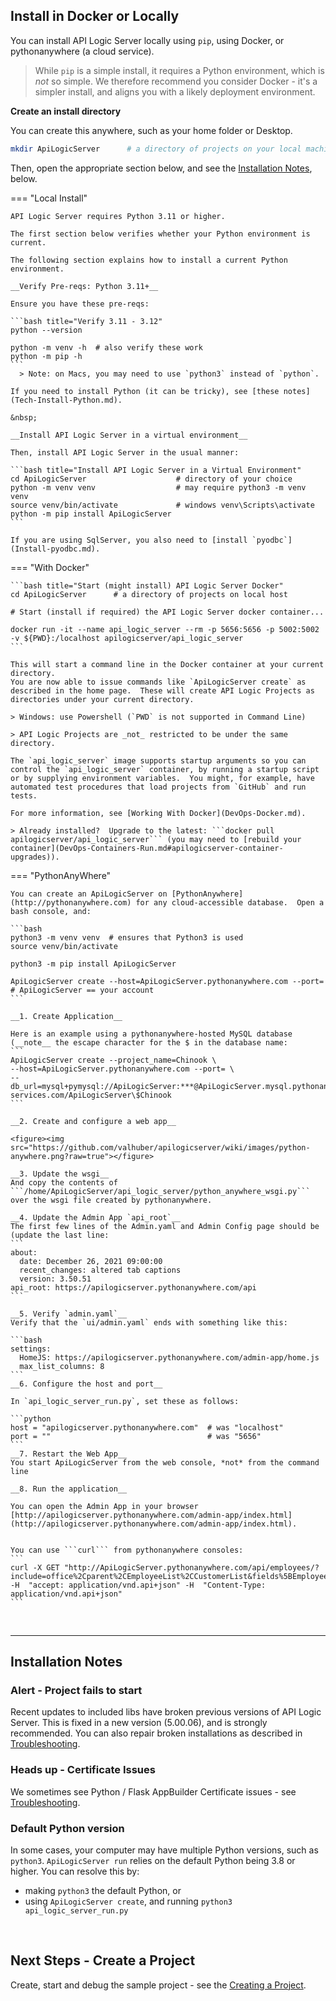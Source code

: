 ## Install in Docker or Locally

You can install API Logic Server locally using `pip`, using Docker, or pythonanywhere (a cloud service).

  > While `pip` is a simple install, it requires a Python environment, which is _not_ so simple.  We therefore recommend you consider Docker - it's a simpler install, and aligns you with a likely deployment environment.

__Create an install directory__

You can create this anywhere, such as your home folder or Desktop.

```bash title="Create an install directory"
mkdir ApiLogicServer      # a directory of projects on your local machine
```
Then, open the appropriate section below, and see the [Installation Notes](#installation-notes), below.

=== "Local Install"

    API Logic Server requires Python 3.11 or higher.

    The first section below verifies whether your Python environment is current.  

    The following section explains how to install a current Python environment.

    __Verify Pre-reqs: Python 3.11+__

    Ensure you have these pre-reqs:

    ```bash title="Verify 3.11 - 3.12"
    python --version

    python -m venv -h  # also verify these work
    python -m pip -h
    ```
      > Note: on Macs, you may need to use `python3` instead of `python`.

    If you need to install Python (it can be tricky), see [these notes](Tech-Install-Python.md).

    &nbsp;

    __Install API Logic Server in a virtual environment__

    Then, install API Logic Server in the usual manner:

    ```bash title="Install API Logic Server in a Virtual Environment"
    cd ApiLogicServer                    # directory of your choice
    python -m venv venv                  # may require python3 -m venv venv
    source venv/bin/activate             # windows venv\Scripts\activate
    python -m pip install ApiLogicServer
    ```

    If you are using SqlServer, you also need to [install `pyodbc`](Install-pyodbc.md).

=== "With Docker"

    ```bash title="Start (might install) API Logic Server Docker"
    cd ApiLogicServer      # a directory of projects on local host

    # Start (install if required) the API Logic Server docker container...

    docker run -it --name api_logic_server --rm -p 5656:5656 -p 5002:5002 -v ${PWD}:/localhost apilogicserver/api_logic_server
    ```

    This will start a command line in the Docker container at your current directory.
    You are now able to issue commands like `ApiLogicServer create` as described in the home page.  These will create API Logic Projects as directories under your current directory.

    > Windows: use Powershell (`PWD` is not supported in Command Line)

    > API Logic Projects are _not_ restricted to be under the same directory.

    The `api_logic_server` image supports startup arguments so you can control the `api_logic_server` container, by running a startup script or by supplying environment variables.  You might, for example, have automated test procedures that load projects from `GitHub` and run tests.

    For more information, see [Working With Docker](DevOps-Docker.md).

    > Already installed?  Upgrade to the latest: ```docker pull apilogicserver/api_logic_server``` (you may need to [rebuild your container](DevOps-Containers-Run.md#apilogicserver-container-upgrades)).

=== "PythonAnyWhere"

    You can create an ApiLogicServer on [PythonAnywhere](http://pythonanywhere.com) for any cloud-accessible database.  Open a bash console, and:

    ```bash  
    python3 -m venv venv  # ensures that Python3 is used  
    source venv/bin/activate

    python3 -m pip install ApiLogicServer

    ApiLogicServer create --host=ApiLogicServer.pythonanywhere.com --port=   # ApiLogicServer == your account  
    ```

    __1. Create Application__

    Here is an example using a pythonanywhere-hosted MySQL database (__note__ the escape character for the $ in the database name:  
    ```  
    ApiLogicServer create --project_name=Chinook \
    --host=ApiLogicServer.pythonanywhere.com --port= \
    --db_url=mysql+pymysql://ApiLogicServer:***@ApiLogicServer.mysql.pythonanywhere-services.com/ApiLogicServer\$Chinook
    ```

    __2. Create and configure a web app__

    <figure><img src="https://github.com/valhuber/apilogicserver/wiki/images/python-anywhere.png?raw=true"></figure>

    __3. Update the wsgi__
    And copy the contents of ```/home/ApiLogicServer/api_logic_server/python_anywhere_wsgi.py``` over the wsgi file created by pythonanywhere.

    __4. Update the Admin App `api_root`__
    The first few lines of the Admin.yaml and Admin Config page should be (update the last line:
    ```
    about:
      date: December 26, 2021 09:00:00
      recent_changes: altered tab captions
      version: 3.50.51
    api_root: https://apilogicserver.pythonanywhere.com/api
    ```

    __5. Verify `admin.yaml`__
    Verify that the `ui/admin.yaml` ends with something like this:

    ```bash
    settings:
      HomeJS: https://apilogicserver.pythonanywhere.com/admin-app/home.js
      max_list_columns: 8
    ```
    __6. Configure the host and port__

    In `api_logic_server_run.py`, set these as follows:

    ```python
    host = "apilogicserver.pythonanywhere.com"  # was "localhost"
    port = ""                                   # was "5656"
    ```
    __7. Restart the Web App__
    You start ApiLogicServer from the web console, *not* from the command line

    __8. Run the application__

    You can open the Admin App in your browser [http://apilogicserver.pythonanywhere.com/admin-app/index.html](http://apilogicserver.pythonanywhere.com/admin-app/index.html).


    You can use ```curl``` from pythonanywhere consoles:  
    ```  
    curl -X GET "http://ApiLogicServer.pythonanywhere.com/api/employees/?include=office%2Cparent%2CEmployeeList%2CCustomerList&fields%5BEmployee%5D=employeeNumber%2ClastName%2CfirstName%2Cextension%2Cemail%2CofficeCode%2CreportsTo%2CjobTitle&page%5Boffset%5D=0&page%5Blimit%5D=10&sort=employeeNumber%2ClastName%2CfirstName%2Cextension%2Cemail%2CofficeCode%2CreportsTo%2CjobTitle%2Cid" -H  "accept: application/vnd.api+json" -H  "Content-Type: application/vnd.api+json"  
    ```

&nbsp;

---

## Installation Notes

### Alert - Project fails to start

Recent updates to included libs have broken previous versions of API Logic Server.  This is fixed in a new version (5.00.06), and is strongly recommended.  You can also repair broken installations as described in [Troubleshooting](Troubleshooting.md).

### Heads up - Certificate Issues
We sometimes see Python / Flask AppBuilder Certificate issues - see [Troubleshooting](Troubleshooting.md#certificate-failures).

### Default Python version
In some cases, your computer may have multiple Python versions, such as ```python3```.  ```ApiLogicServer run``` relies on the default Python being 3.8 or higher.  You can resolve this by:
* making ```python3``` the default Python, or
* using ```ApiLogicServer create```, and running ```python3 api_logic_server_run.py```

&nbsp; &nbsp;

## Next Steps - Create a Project

Create, start and debug the sample project - see the [Creating a Project](Create-ApiLogicProject.md).
